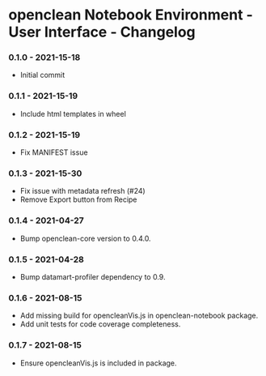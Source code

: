 # openclean Notebook Environment - User Interface - Changelog


### 0.1.0 - 2021-15-18

* Initial commit


### 0.1.1 - 2021-15-19

* Include html templates in wheel


### 0.1.2 - 2021-15-19

* Fix MANIFEST issue


### 0.1.3 - 2021-15-30

* Fix issue with metadata refresh (\#24)
* Remove Export button from Recipe


### 0.1.4 - 2021-04-27

* Bump openclean-core version to 0.4.0.


### 0.1.5 - 2021-04-28

* Bump datamart-profiler dependency to 0.9.


### 0.1.6 - 2021-08-15

* Add missing build for opencleanVis.js in openclean-notebook package.
* Add unit tests for code coverage completeness.


### 0.1.7 - 2021-08-15

* Ensure opencleanVis.js is included in package.
